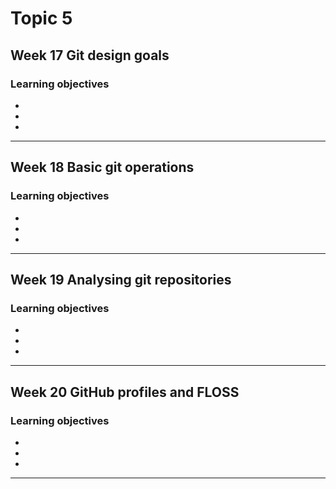 # Topic 5

## Week 17 Git design goals

### Learning objectives

-
-
-

---

## Week 18 Basic git operations

### Learning objectives

-
-
-

---

## Week 19 Analysing git repositories

### Learning objectives

-
-
-

---

## Week 20 GitHub profiles and FLOSS

### Learning objectives

-
-
-

---